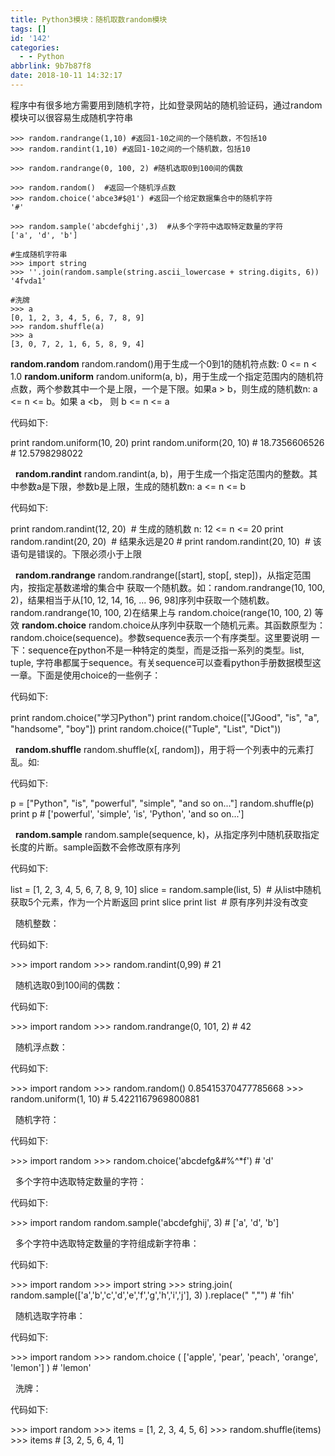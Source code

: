 ```yaml
---
title: Python3模块：随机取数random模块
tags: []
id: '142'
categories:
  - - Python
abbrlink: 9b7b87f8
date: 2018-10-11 14:32:17
---
```


程序中有很多地方需要用到随机字符，比如登录网站的随机验证码，通过random模块可以很容易生成随机字符串

```
>>> random.randrange(1,10) #返回1-10之间的一个随机数，不包括10
>>> random.randint(1,10) #返回1-10之间的一个随机数，包括10

>>> random.randrange(0, 100, 2) #随机选取0到100间的偶数

>>> random.random()  #返回一个随机浮点数
>>> random.choice('abce3#$@1') #返回一个给定数据集合中的随机字符
'#'

>>> random.sample('abcdefghij',3)  #从多个字符中选取特定数量的字符
['a', 'd', 'b']

#生成随机字符串
>>> import string 
>>> ''.join(random.sample(string.ascii_lowercase + string.digits, 6)) 
'4fvda1'

#洗牌
>>> a
[0, 1, 2, 3, 4, 5, 6, 7, 8, 9]
>>> random.shuffle(a)
>>> a
[3, 0, 7, 2, 1, 6, 5, 8, 9, 4]
```

**random.random** random.random()用于生成一个0到1的随机符点数: 0 <= n < 1.0 **random.uniform** random.uniform(a, b)，用于生成一个指定范围内的随机符点数，两个参数其中一个是上限，一个是下限。如果a > b，则生成的随机数n: a <= n <= b。如果 a <b， 则 b <= n <= a

代码如下:

print random.uniform(10, 20) print random.uniform(20, 10) # 18.7356606526 # 12.5798298022

  **random.randint** random.randint(a, b)，用于生成一个指定范围内的整数。其中参数a是下限，参数b是上限，生成的随机数n: a <= n <= b

代码如下:

print random.randint(12, 20)  # 生成的随机数 n: 12 <= n <= 20 print random.randint(20, 20)  # 结果永远是20 # print random.randint(20, 10)  # 该语句是错误的。下限必须小于上限

  **random.randrange** random.randrange(\[start\], stop\[, step\])，从指定范围内，按指定基数递增的集合中 获取一个随机数。如：random.randrange(10, 100, 2)，结果相当于从\[10, 12, 14, 16, ... 96, 98\]序列中获取一个随机数。random.randrange(10, 100, 2)在结果上与 random.choice(range(10, 100, 2) 等效 **random.choice** random.choice从序列中获取一个随机元素。其函数原型为：random.choice(sequence)。参数sequence表示一个有序类型。这里要说明 一下：sequence在python不是一种特定的类型，而是泛指一系列的类型。list, tuple, 字符串都属于sequence。有关sequence可以查看python手册数据模型这一章。下面是使用choice的一些例子：

代码如下:

print random.choice("学习Python") print random.choice(\["JGood", "is", "a", "handsome", "boy"\]) print random.choice(("Tuple", "List", "Dict"))

  **random.shuffle** random.shuffle(x\[, random\])，用于将一个列表中的元素打乱。如:

代码如下:

p = \["Python", "is", "powerful", "simple", "and so on..."\] random.shuffle(p) print p # \['powerful', 'simple', 'is', 'Python', 'and so on...'\]

  **random.sample** random.sample(sequence, k)，从指定序列中随机获取指定长度的片断。sample函数不会修改原有序列

代码如下:

list = \[1, 2, 3, 4, 5, 6, 7, 8, 9, 10\] slice = random.sample(list, 5)  # 从list中随机获取5个元素，作为一个片断返回 print slice print list  # 原有序列并没有改变

  随机整数：

代码如下:

\>>> import random >>> random.randint(0,99) # 21

  随机选取0到100间的偶数：

代码如下:

\>>> import random >>> random.randrange(0, 101, 2) # 42

  随机浮点数：

代码如下:

\>>> import random >>> random.random() 0.85415370477785668 >>> random.uniform(1, 10) # 5.4221167969800881

  随机字符：

代码如下:

\>>> import random >>> random.choice('abcdefg&#%^\*f') # 'd'

  多个字符中选取特定数量的字符：

代码如下:

\>>> import random random.sample('abcdefghij', 3) # \['a', 'd', 'b'\]

  多个字符中选取特定数量的字符组成新字符串：

代码如下:

\>>> import random >>> import string >>> string.join( random.sample(\['a','b','c','d','e','f','g','h','i','j'\], 3) ).replace(" ","") # 'fih'

  随机选取字符串：

代码如下:

\>>> import random >>> random.choice ( \['apple', 'pear', 'peach', 'orange', 'lemon'\] ) # 'lemon'

  洗牌：  

代码如下:

\>>> import random >>> items = \[1, 2, 3, 4, 5, 6\] >>> random.shuffle(items) >>> items # \[3, 2, 5, 6, 4, 1\]